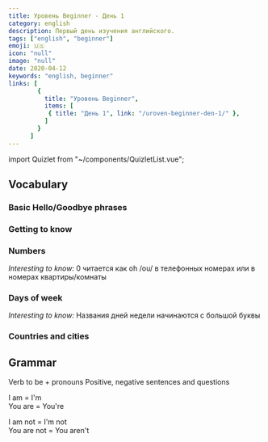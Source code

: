 ```yaml
---
title: Уровень Beginner - День 1
category: english
description: Первый день изучения английского.
tags: ["english", "beginner"]
emoji: 🇺🇸
icon: "null"
image: "null"
date: 2020-04-12
keywords: "english, beginner"
links: [
        {
          title: "Уровень Beginner",
          items: [
           { title: "День 1", link: "/uroven-beginner-den-1/" },
          ]
        }
      ]
---
```


import Quizlet from "~/components/QuizletList.vue";

## Vocabulary

### Basic Hello/Goodbye phrases


### Getting to know


### Numbers

_Interesting to know:_ 0 читается как oh /ou/ в телефонных номерах или в номерах квартиры/комнаты


### Days of week

_Interesting to know:_ Названия дней недели начинаются с большой буквы


### Countries and cities


## Grammar

Verb to be + pronouns
Positive, negative sentences and questions

I am = I'm  
You are = You're

I am not = I'm not  
You are not = You aren't
